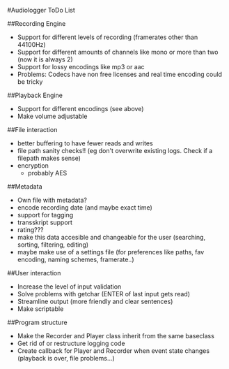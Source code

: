 #Audiologger ToDo List

##Recording Engine
* Support for different levels of recording (framerates other than 44100Hz)
* Support for different amounts of channels like mono or more than two (now it is always 2)
* Support for lossy encodings like mp3 or aac
 * Problems: Codecs have non free licenses and real time encoding could be tricky

##Playback Engine
* Support for different encodings (see above)
* Make volume adjustable

##File interaction
* better buffering to have fewer reads and writes
* file path sanity checks!! (eg don't overwrite existing logs. Check if a filepath makes sense)
* encryption
    * probably AES

##Metadata
* Own file with metadata?
* encode recording date (and maybe exact time)
* support for tagging
* transskript support
* rating???
* make this data accesible and changeable for the user (searching, sorting, filtering, editing)
* maybe make use of a settings file (for preferences like paths, fav encoding, naming schemes, framerate..)

##User interaction
* Increase the level of input validation
* Solve problems with getchar (ENTER of last input gets read)
* Streamline output (more friendly and clear sentences)
* Make scriptable

##Program structure
* Make the Recorder and Player class inherit from the same baseclass
* Get rid of or restructure logging code
* Create callback for Player and Recorder when event state changes (playback is over, file problems...)
